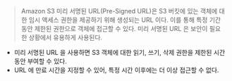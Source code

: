 

> Amazon S3 미리 서명된 URL(Pre-Signed URL)은 S3 버킷에 있는 객체에 대한 임시 액세스 권한을 제공하기 위해 생성되는 URL 이다. 이를 통해 특정 기간 동안 제한된 권한으로 객체에 접근할 수 있다. 미리 서명된 URL 은 보안이 필요한 상황에서 유용하게 사용된다. 


- 미리 서명된 URL 을 사용하면 S3 객체에 대한 읽기, 쓰기, 삭제 권한을 제한된 시간 동안 부여할 수 있다.
- URL 에 만료 시간을 지정할 수 있어, 특정 시간 이후에는 더 이상 접근할 수 없다.